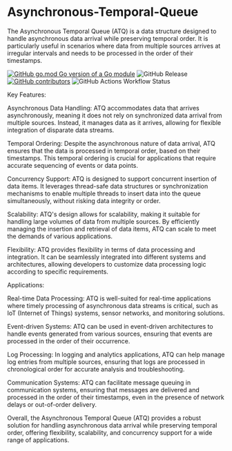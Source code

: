 # Asynchronous-Temporal-Queue
The Asynchronous Temporal Queue (ATQ) is a data structure designed to handle asynchronous data arrival while preserving temporal order. It is particularly useful in scenarios where data from multiple sources arrives at irregular intervals and needs to be processed in the order of their timestamps.

[![GitHub go.mod Go version of a Go module](https://img.shields.io/github/go-mod/go-version/murInJ/Asynchronous-Temporal-Queue.svg)](https://github.com/murInJ/Asynchronous-Temporal-Queue
)
![GitHub Release](https://img.shields.io/github/v/release/murInJAsynchronous-Temporal-Queue
)
[![GitHub contributors](https://img.shields.io/github/contributors/MurInJAsynchronous-Temporal-Queue.svg)](https://GitHub.com/MurInJ/Asynchronous-Temporal-Queue/graphs/contributors/)
![GitHub Actions Workflow Status](https://img.shields.io/github/actions/workflow/status/murInJ/Asynchronous-Temporal-Queue/go.yml)

Key Features:

Asynchronous Data Handling: ATQ accommodates data that arrives asynchronously, meaning it does not rely on synchronized data arrival from multiple sources. Instead, it manages data as it arrives, allowing for flexible integration of disparate data streams.

Temporal Ordering: Despite the asynchronous nature of data arrival, ATQ ensures that the data is processed in temporal order, based on their timestamps. This temporal ordering is crucial for applications that require accurate sequencing of events or data points.

Concurrency Support: ATQ is designed to support concurrent insertion of data items. It leverages thread-safe data structures or synchronization mechanisms to enable multiple threads to insert data into the queue simultaneously, without risking data integrity or order.

Scalability: ATQ's design allows for scalability, making it suitable for handling large volumes of data from multiple sources. By efficiently managing the insertion and retrieval of data items, ATQ can scale to meet the demands of various applications.

Flexibility: ATQ provides flexibility in terms of data processing and integration. It can be seamlessly integrated into different systems and architectures, allowing developers to customize data processing logic according to specific requirements.

Applications:

Real-time Data Processing: ATQ is well-suited for real-time applications where timely processing of asynchronous data streams is critical, such as IoT (Internet of Things) systems, sensor networks, and monitoring solutions.

Event-driven Systems: ATQ can be used in event-driven architectures to handle events generated from various sources, ensuring that events are processed in the order of their occurrence.

Log Processing: In logging and analytics applications, ATQ can help manage log entries from multiple sources, ensuring that logs are processed in chronological order for accurate analysis and troubleshooting.

Communication Systems: ATQ can facilitate message queuing in communication systems, ensuring that messages are delivered and processed in the order of their timestamps, even in the presence of network delays or out-of-order delivery.

Overall, the Asynchronous Temporal Queue (ATQ) provides a robust solution for handling asynchronous data arrival while preserving temporal order, offering flexibility, scalability, and concurrency support for a wide range of applications.